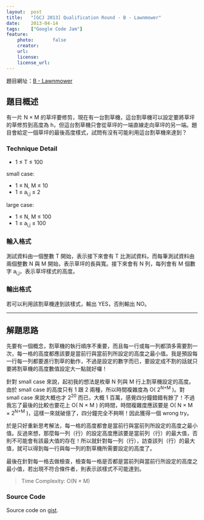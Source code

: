 ```yaml
---
layout:  post
title:   "[GCJ 2013] Qualification Round - B - Lawnmower"
date:    2013-04-14
tags:    ["Google Code Jam"]
feature:
    photo:       false
    creator:     
    url:         
    license:     
    license_url: 
---
```


題目網址：[B - Lawnmower](https://code.google.com/codejam/contest/2270488/dashboard#s=p1)

## 題目概述

有一片 N × M 的草坪要修剪，現在有一台割草機，這台割草機可以設定要將草坪的草修剪到高度為 h，但這台割草機只會從草坪的一端直線走向草坪的另一端。題目會給定一個草坪的最後高度樣式，試問有沒有可能利用這台割草機來達到？

### Technique Detail

- 1 ≤ T ≤ 100

small case:

- 1 ≤ N, M ≤ 10
- 1 ≤ a<sub>i,j</sub> ≤ 2

large case:

- 1 ≤ N, M ≤ 100  
- 1 ≤ a<sub>i,j</sub> ≤ 100

### 輸入格式

測試資料由一個整數 T 開始，表示接下來會有 T 比測試資料。而每筆測試資料由兩個整數 N 與 M 開始，表示草坪的長與寬。接下來會有 N 列，每列會有 M 個數字 a<sub>i,j</sub>，表示草坪樣式的高度。

### 輸出格式

若可以利用該割草機達到該樣式，輸出 YES，否則輸出 NO。


---

## 解題思路

先要有一個概念，割草機的執行順序不重要，而且每一行或每一列都頂多需要割一次，每一格的高度都應該要是當前行與當前列所設定的高度之最小值。我是預設每一行每一列都要進行割草的動作，不過是設定的數字而已，要設定成不割的話就只要將割草機的高度數值設定大一點就好囉！

針對 small case 來說，起初我的想法是枚舉 N 列與 M 行上割草機設定的高度。由於 small case 的高度只有 1 跟 2 兩種，所以時間複雜度為 O( 2<sup>N+M</sup> )。對 small case 來說大概也才 2<sup>20</sup> 而已，大概 1 百萬，感覺四分鐘錯錯有餘了！不過我忘了最後的比較也要花上 O( N × M ) 的時間，時間複雜度應該要是 O( N × M × 2<sup>N+M</sup> )，這樣一來就破億了，四分鐘完全不夠啊！因此獲得一個 wrong try。

於是只好重新思考解法，每一格的高度都會是當前行與當前列所設定的高度之最小值。反過來想，那麼每一列（行）的設定高度應該要是當前列（行）的最大值，否則不可能會有該最大值的存在！所以就針對每一列（行），訪查該列（行）的最大值，就可以得到每一行與每一列的割草機所需要設定的高度了。

最後在針對每一格去做檢查，檢查每一格是否都是當前列與當前行所設定的高度之最小值，若出現不符合條件者，則表示該樣式不可能達到。

> Time Complexity: O(N × M)

### Source Code

<script src="https://gist.github.com/KuoE0/5381892.js"></script>

Source code on [gist](https://gist.github.com/5381892).

